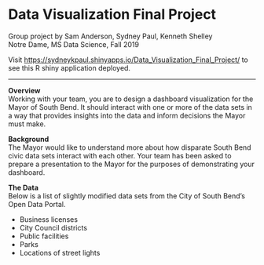 # Data Visualization Final Project
Group project by Sam Anderson, Sydney Paul, Kenneth Shelley  
Notre Dame, MS Data Science, Fall 2019  

Visit https://sydneykpaul.shinyapps.io/Data_Visualization_Final_Project/ to see this R shiny application deployed. 

<hr>

**Overview**  
Working with your team, you are to design a dashboard visualization for the Mayor of South Bend. It should interact with one or more of the data sets in a way that provides insights into the data and inform decisions the Mayor must make.  

**Background**  
The Mayor would like to understand more about how disparate South Bend civic data sets interact with each other. Your team has been asked to prepare a presentation to the Mayor for the purposes of demonstrating your dashboard.

**The Data**  
Below is a list of slightly modified data sets from the City of South Bend’s Open Data Portal.
- Business licenses
- City Council districts
- Public facilities
- Parks
- Locations of street lights
